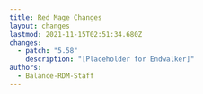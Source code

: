 ```yaml
---
title: Red Mage Changes
layout: changes
lastmod: 2021-11-15T02:51:34.680Z
changes:
  - patch: "5.58"
    description: "[Placeholder for Endwalker]"
authors:
  - Balance-RDM-Staff
---
```

